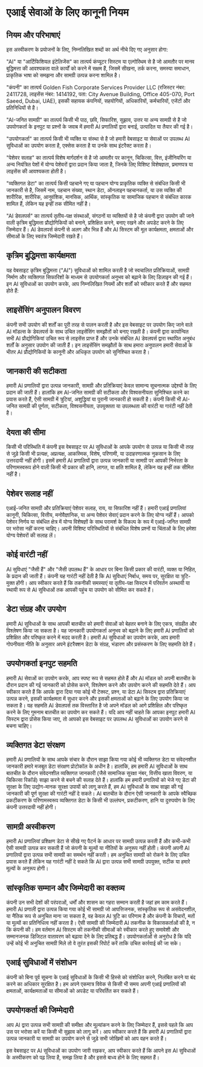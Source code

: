 # एआई सेवाओं के लिए कानूनी नियम

## नियम और परिभाषाएं

इस अस्वीकरण के प्रयोजनों के लिए, निम्नलिखित शब्दों का अर्थ नीचे दिए गए अनुसार होगा:

"AI" या "आर्टिफिशियल इंटेलिजेंस" का तात्पर्य कंप्यूटर सिस्टम या एल्गोरिथम से है जो आमतौर पर मानव बुद्धिमत्ता की आवश्यकता वाले कार्यों को करने में सक्षम हैं, जिसमें सीखना, तर्क करना, समस्या समाधान, प्राकृतिक भाषा को समझना और सामग्री उत्पन्न करना शामिल है।

"कंपनी" का तात्पर्य Golden Fish Corporate Services Provider LLC (रजिस्टर नंबर: 2411728, लाइसेंस नंबर: 1414192, पता: City Avenue Building, Office 405-070, Port Saeed, Dubai, UAE), इसकी सहायक कंपनियों, सहयोगियों, अधिकारियों, कर्मचारियों, एजेंटों और प्रतिनिधियों से है।

"AI-जनित सामग्री" का तात्पर्य किसी भी पाठ, छवि, सिफारिश, सुझाव, उत्तर या अन्य सामग्री से है जो उपयोगकर्ता के इनपुट या प्रश्नों के जवाब में हमारी AI प्रणालियों द्वारा बनाई, उत्पादित या तैयार की गई है।

"उपयोगकर्ता" का तात्पर्य किसी भी व्यक्ति या संस्था से है जो हमारी वेबसाइट या सेवाओं पर उपलब्ध AI सुविधाओं का उपयोग करता है, एक्सेस करता है या उनके साथ इंटरैक्ट करता है।

"पेशेवर सलाह" का तात्पर्य विशेष मार्गदर्शन से है जो आमतौर पर कानून, चिकित्सा, वित्त, इंजीनियरिंग या अन्य नियंत्रित पेशों में योग्य पेशेवरों द्वारा प्रदान किया जाता है, जिनके लिए विशिष्ट विशेषज्ञता, प्रमाणपत्र या लाइसेंस की आवश्यकता होती है।

"व्यक्तिगत डेटा" का तात्पर्य किसी पहचाने गए या पहचान योग्य प्राकृतिक व्यक्ति से संबंधित किसी भी जानकारी से है, जिसमें नाम, पहचान संख्या, स्थान डेटा, ऑनलाइन पहचानकर्ता, या उस व्यक्ति की शारीरिक, शारीरिक, आनुवंशिक, मानसिक, आर्थिक, सांस्कृतिक या सामाजिक पहचान से संबंधित कारक शामिल हैं, लेकिन यह इन्हीं तक सीमित नहीं है।

"AI डेवलपर्स" का तात्पर्य तृतीय-पक्ष संस्थाओं, संगठनों या व्यक्तियों से है जो कंपनी द्वारा उपयोग की जाने वाली कृत्रिम बुद्धिमत्ता प्रौद्योगिकियों को बनाने, प्रशिक्षित करने, बनाए रखने और अपडेट करने के लिए जिम्मेदार हैं। AI डेवलपर्स कंपनी से अलग और भिन्न हैं और AI सिस्टम की मूल कार्यक्षमता, क्षमताओं और सीमाओं के लिए स्वतंत्र जिम्मेदारी रखते हैं।

## कृत्रिम बुद्धिमत्ता कार्यक्षमता

यह वेबसाइट कृत्रिम बुद्धिमत्ता ("AI") सुविधाओं को शामिल करती है जो स्वचालित प्रतिक्रियाओं, सामग्री निर्माण और व्यक्तिगत सिफारिशों के माध्यम से उपयोगकर्ता अनुभव को बढ़ाने के लिए डिज़ाइन की गई हैं। इन AI सुविधाओं का उपयोग करके, आप निम्नलिखित नियमों और शर्तों को स्वीकार करते हैं और सहमत होते हैं:

## लाइसेंसिंग अनुपालन विवरण

कंपनी सभी उपयोग की शर्तों का पूरी तरह से पालन करती है और इस वेबसाइट पर उपयोग किए जाने वाले AI मॉडल्स के डेवलपर्स के साथ उचित लाइसेंसिंग समझौतों को बनाए रखती है। कंपनी द्वारा कार्यान्वित सभी AI प्रौद्योगिकियां उचित रूप से लाइसेंस प्राप्त हैं और उनके संबंधित AI डेवलपर्स द्वारा स्थापित अनुबंध शर्तों के अनुसार उपयोग की जाती हैं। इन लाइसेंसिंग समझौतों के साथ हमारा अनुपालन हमारी सेवाओं के भीतर AI प्रौद्योगिकियों के कानूनी और अधिकृत उपयोग को सुनिश्चित करता है।

## जानकारी की सटीकता

हमारी AI प्रणालियों द्वारा उत्पन्न जानकारी, सामग्री और प्रतिक्रियाएं केवल सामान्य सूचनात्मक उद्देश्यों के लिए प्रदान की जाती हैं। हालांकि हम AI-जनित सामग्री की सटीकता और विश्वसनीयता सुनिश्चित करने का प्रयास करते हैं, ऐसी सामग्री में त्रुटियां, अशुद्धियां या पुरानी जानकारी हो सकती है। कंपनी किसी भी AI-जनित सामग्री की पूर्णता, सटीकता, विश्वसनीयता, उपयुक्तता या उपलब्धता की वारंटी या गारंटी नहीं देती है।

## देयता की सीमा

किसी भी परिस्थिति में कंपनी इस वेबसाइट पर AI सुविधाओं के आपके उपयोग से उत्पन्न या किसी भी तरह से जुड़े किसी भी प्रत्यक्ष, अप्रत्यक्ष, आकस्मिक, विशेष, परिणामी, या उदाहरणात्मक नुकसान के लिए उत्तरदायी नहीं होगी। इसमें हमारी AI प्रणालियों द्वारा उत्पन्न जानकारी या सामग्री पर आपकी निर्भरता के परिणामस्वरूप होने वाली किसी भी प्रकार की हानि, लागत, या क्षति शामिल है, लेकिन यह इन्हीं तक सीमित नहीं है।

## पेशेवर सलाह नहीं

एआई-जनित सामग्री और प्रतिक्रियाएं पेशेवर सलाह, राय, या सिफारिश नहीं हैं। हमारी एआई प्रणालियां कानूनी, चिकित्सा, वित्तीय, मनोवैज्ञानिक, या अन्य पेशेवर सेवाएं प्रदान करने के लिए योग्य नहीं हैं। आपको पेशेवर निर्णय या संबंधित क्षेत्र में योग्य विशेषज्ञों के साथ परामर्श के विकल्प के रूप में एआई-जनित सामग्री पर भरोसा नहीं करना चाहिए। अपनी विशिष्ट परिस्थितियों से संबंधित विशेष प्रश्नों या चिंताओं के लिए हमेशा योग्य पेशेवरों की सलाह लें।

## कोई वारंटी नहीं

AI सुविधाएं "जैसी हैं" और "जैसी उपलब्ध हैं" के आधार पर बिना किसी प्रकार की वारंटी, व्यक्त या निहित, के प्रदान की जाती हैं। कंपनी यह गारंटी नहीं देती है कि AI सुविधाएं निर्बाध, समय पर, सुरक्षित या त्रुटि-मुक्त होंगी। आप स्वीकार करते हैं कि तकनीकी समस्याएं या तृतीय-पक्ष सिस्टम में परिवर्तन अस्थायी या स्थायी रूप से AI सुविधाओं तक आपकी पहुंच या उपयोग को सीमित कर सकते हैं।

## डेटा संग्रह और उपयोग

हमारी AI सुविधाओं के साथ आपकी बातचीत को हमारी सेवाओं को बेहतर बनाने के लिए एकत्र, संग्रहीत और विश्लेषण किया जा सकता है। यह जानकारी उपयोगकर्ता अनुभव को बढ़ाने के लिए हमारी AI प्रणालियों को प्रशिक्षित और परिष्कृत करने में मदद करती है। हमारी AI सुविधाओं का उपयोग करके, आप हमारी गोपनीयता नीति के अनुसार अपने इंटरैक्शन डेटा के संग्रह, भंडारण और प्रसंस्करण के लिए सहमति देते हैं।

## उपयोगकर्ता इनपुट सहमति

हमारी AI सेवाओं का उपयोग करके, आप स्पष्ट रूप से सहमत होते हैं और AI मॉडल को अपनी बातचीत के दौरान प्रदान की गई जानकारी को प्रोसेस करने, विश्लेषण करने और उपयोग करने की सहमति देते हैं। आप स्वीकार करते हैं कि आपके द्वारा दिया गया कोई भी टेक्स्ट, प्रश्न, या डेटा AI सिस्टम द्वारा प्रतिक्रियाएं उत्पन्न करने, इसकी कार्यक्षमता में सुधार करने और इसकी क्षमताओं को बढ़ाने के लिए उपयोग किया जा सकता है। यह सहमति AI डेवलपर्स तक विस्तारित है जो अपने मॉडल को आगे प्रशिक्षित और परिष्कृत करने के लिए गुमनाम बातचीत का उपयोग कर सकते हैं। यदि आप नहीं चाहते कि आपका इनपुट हमारी AI सिस्टम द्वारा प्रोसेस किया जाए, तो आपको इस वेबसाइट पर उपलब्ध AI सुविधाओं का उपयोग करने से बचना चाहिए।

## व्यक्तिगत डेटा संरक्षण

हमारी AI प्रणालियों के साथ आपके संचार के दौरान साझा किया गया कोई भी व्यक्तिगत डेटा या संवेदनशील जानकारी हमारे मजबूत डेटा संरक्षण प्रोटोकॉल के अधीन है। हालांकि, हम हमारी AI सुविधाओं के साथ बातचीत के दौरान संवेदनशील व्यक्तिगत जानकारी (जैसे सामाजिक सुरक्षा नंबर, वित्तीय खाता विवरण, या चिकित्सा रिकॉर्ड) साझा करने से बचने की सलाह देते हैं। हालांकि हम हमारी प्रणालियों को भेजे गए डेटा की सुरक्षा के लिए उद्योग-मानक सुरक्षा उपायों को लागू करते हैं, हम AI सुविधाओं के साथ साझा की गई जानकारी की पूर्ण सुरक्षा की गारंटी नहीं दे सकते। AI बातचीत के दौरान ऐसी जानकारी के आपके स्वैच्छिक प्रकटीकरण के परिणामस्वरूप व्यक्तिगत डेटा के किसी भी उल्लंघन, प्रकटीकरण, हानि या दुरुपयोग के लिए कंपनी उत्तरदायी नहीं होगी।

## सामग्री अस्वीकरण

हमारी AI प्रणालियां प्रशिक्षण डेटा से सीखे गए पैटर्न के आधार पर सामग्री उत्पन्न करती हैं और कभी-कभी ऐसी सामग्री उत्पन्न कर सकती हैं जो कंपनी के मूल्यों या नीतियों के अनुरूप नहीं होती। कंपनी अपनी AI प्रणालियों द्वारा उत्पन्न सभी सामग्री का समर्थन नहीं करती। हम अनुचित सामग्री को रोकने के लिए उचित प्रयास करते हैं लेकिन यह गारंटी नहीं दे सकते कि AI द्वारा उत्पन्न सभी सामग्री उपयुक्त, सटीक या हमारे मूल्यों के अनुरूप होगी।

## सांस्कृतिक सम्मान और जिम्मेदारी का वक्तव्य

कंपनी उन सभी देशों की परंपराओं, धर्मों और शासन का गहरा सम्मान करती है जहां हम काम करते हैं। हमारी AI प्रणाली द्वारा उत्पन्न किया गया कोई भी सामग्री जो आपत्तिजनक, सांस्कृतिक रूप से असंवेदनशील, या नैतिक रूप से अनुचित माना जा सकता है, वह केवल AI त्रुटि का परिणाम है और कंपनी के विचारों, मतों या मूल्यों का प्रतिनिधित्व नहीं करता है। ऐसी सामग्री की जिम्मेदारी AI तकनीक के विकासकर्ताओं की है, न कि कंपनी की। हम वर्तमान AI सिस्टम की तकनीकी सीमाओं को स्वीकार करते हुए समावेशी और सम्मानजनक डिजिटल वातावरण को बढ़ावा देने के लिए प्रतिबद्ध हैं। उपयोगकर्ताओं से अनुरोध है कि यदि उन्हें कोई भी अनुचित सामग्री मिले तो वे तुरंत इसकी रिपोर्ट करें ताकि उचित कार्रवाई की जा सके।

## एआई सुविधाओं में संशोधन

कंपनी को बिना पूर्व सूचना के एआई सुविधाओं के किसी भी हिस्से को संशोधित करने, निलंबित करने या बंद करने का अधिकार सुरक्षित है। हम अपने एकमात्र विवेक से किसी भी समय अपनी एआई प्रणालियों की क्षमताओं, कार्यक्षमताओं या सीमाओं को अपडेट या परिवर्तित कर सकते हैं।

## उपयोगकर्ता की जिम्मेदारी

आप AI द्वारा उत्पन्न सभी सामग्री की समीक्षा और मूल्यांकन करने के लिए जिम्मेदार हैं, इससे पहले कि आप उस पर भरोसा करें या किसी भी सुझाव को लागू करें। आप स्वीकार करते हैं कि हमारी AI प्रणालियों द्वारा उत्पन्न जानकारी या सामग्री का उपयोग करने से जुड़े सभी जोखिमों को आप वहन करते हैं।

इस वेबसाइट पर AI सुविधाओं का उपयोग जारी रखकर, आप स्वीकार करते हैं कि आपने इस AI सुविधाओं के अस्वीकरण को पढ़ लिया है, समझ लिया है और इससे बाध्य होने के लिए सहमत हैं।
